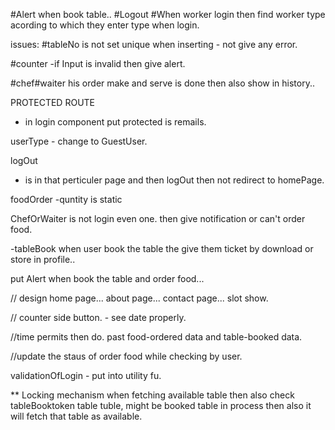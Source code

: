 #Alert when book table..
#Logout
#When worker login then find worker type acording to which they enter type when login.


issues:
#tableNo is not set unique when inserting - not give any error.


#counter
-if Input is invalid then give alert.

#chef#waiter 
his order make and serve is done then also show in history..

PROTECTED ROUTE 
- in login component put protected is remails.

userType - change to GuestUser.

logOut
- is in that perticuler page and then logOut then not redirect to homePage. 

foodOrder 
-quntity is static

ChefOrWaiter is not login even one.
then give notification or can't order food.

-tableBook
when user book the table the give them ticket by download or store in profile..

put Alert when book the table and order food...



// design 
home page...
about page...
contact page...
slot show.

// counter side button.
    - see date properly. 


//time permits then do.
    past food-ordered data and table-booked data. 


//update the staus of order food while checking by user.


validationOfLogin - put into utility fu.


** Locking mechanism
when fetching available table then also check tableBooktoken table tuble, might be booked table in process then also it will fetch that table as available.

